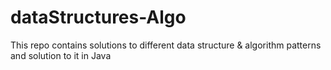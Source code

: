 # dataStructures-Algo
This repo contains solutions to different data structure &amp; algorithm patterns and solution to it in Java 
